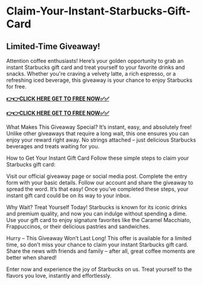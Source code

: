 # Claim-Your-Instant-Starbucks-Gift-Card

 ## Limited-Time Giveaway!
 
Attention coffee enthusiasts! Here’s your golden opportunity to grab an instant Starbucks gift card and treat yourself to your favorite drinks and snacks. Whether you're craving a velvety latte, a rich espresso, or a refreshing iced beverage, this giveaway is your chance to enjoy Starbucks for free.

[**👉👉CLICK HERE GET TO FREE NOW✅✅**](https://free-gift-card.raj-solution.com/958f890)

[**👉👉CLICK HERE GET TO FREE NOW✅✅**](https://free-gift-card.raj-solution.com/958f890)

What Makes This Giveaway Special?
It’s instant, easy, and absolutely free! Unlike other giveaways that require a long wait, this one ensures you can enjoy your reward right away. No strings attached – just delicious Starbucks beverages and treats waiting for you.

How to Get Your Instant Gift Card
Follow these simple steps to claim your Starbucks gift card:

Visit our official giveaway page or social media post.
Complete the entry form with your basic details.
Follow our account and share the giveaway to spread the word.
It’s that easy! Once you’ve completed these steps, your instant gift card could be on its way to your inbox.

Why Wait? Treat Yourself Today!
Starbucks is known for its iconic drinks and premium quality, and now you can indulge without spending a dime. Use your gift card to enjoy signature favorites like the Caramel Macchiato, Frappuccinos, or their delicious pastries and sandwiches.

Hurry – This Giveaway Won’t Last Long!
This offer is available for a limited time, so don’t miss your chance to claim your instant Starbucks gift card. Share the news with friends and family – after all, great coffee moments are better when shared!

Enter now and experience the joy of Starbucks on us. Treat yourself to the flavors you love, instantly and effortlessly.

